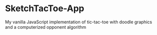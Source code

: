 # SketchTacToe-App
My vanilla JavaScript implementation of tic-tac-toe with doodle graphics and a computerized opponent algorithm 
